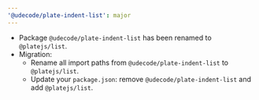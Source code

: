 ```yaml
---
'@udecode/plate-indent-list': major
---
```


- Package `@udecode/plate-indent-list` has been renamed to `@platejs/list`.
- Migration:
  - Rename all import paths from `@udecode/plate-indent-list` to `@platejs/list`.
  - Update your `package.json`: remove `@udecode/plate-indent-list` and add `@platejs/list`.
